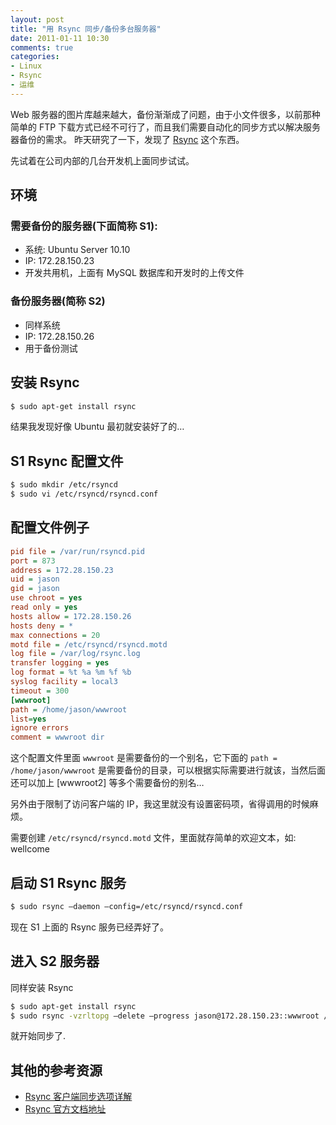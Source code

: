 ```yaml
---
layout: post
title: "用 Rsync 同步/备份多台服务器"
date: 2011-01-11 10:30
comments: true
categories:
- Linux
- Rsync
- 运维
---
```

Web 服务器的图片库越来越大，备份渐渐成了问题，由于小文件很多，以前那种简单的 FTP 下载方式已经不可行了，而且我们需要自动化的同步方式以解决服务器备份的需求。
昨天研究了一下，发现了 [Rsync](http://samba.anu.edu.au/rsync/) 这个东西。

先试着在公司内部的几台开发机上面同步试试。


## 环境


### 需要备份的服务器(下面简称 S1):

* 系统: Ubuntu Server 10.10
* IP: 172.28.150.23
* 开发共用机，上面有 MySQL 数据库和开发时的上传文件

### 备份服务器(简称 S2)

* 同样系统
* IP: 172.28.150.26
* 用于备份测试

## 安装 Rsync

```bash
$ sudo apt-get install rsync
```

结果我发现好像 Ubuntu 最初就安装好了的…

## S1 Rsync 配置文件

```bash
$ sudo mkdir /etc/rsyncd
$ sudo vi /etc/rsyncd/rsyncd.conf
```

## 配置文件例子

```ini
pid file = /var/run/rsyncd.pid
port = 873
address = 172.28.150.23
uid = jason
gid = jason
use chroot = yes
read only = yes
hosts allow = 172.28.150.26
hosts deny = *
max connections = 20
motd file = /etc/rsyncd/rsyncd.motd
log file = /var/log/rsync.log
transfer logging = yes
log format = %t %a %m %f %b
syslog facility = local3
timeout = 300
[wwwroot]
path = /home/jason/wwwroot
list=yes
ignore errors
comment = wwwroot dir
```

这个配置文件里面 `wwwroot` 是需要备份的一个别名，它下面的 `path = /home/jason/wwwroot` 是需要备份的目录，可以根据实际需要进行就该，当然后面还可以加上 [wwwroot2] 等多个需要备份的别名…

另外由于限制了访问客户端的 IP，我这里就没有设置密码项，省得调用的时候麻烦。

需要创建 `/etc/rsyncd/rsyncd.motd` 文件，里面就存简单的欢迎文本，如: wellcome

## 启动 S1 Rsync 服务

```bash
$ sudo rsync –daemon –config=/etc/rsyncd/rsyncd.conf
```
现在 S1 上面的 Rsync 服务已经弄好了。

## 进入 S2 服务器

同样安装 Rsync

```bash
$ sudo apt-get install rsync
$ sudo rsync -vzrltopg –delete –progress jason@172.28.150.23::wwwroot /tmp/wwwroot
```

就开始同步了.

## 其他的参考资源

* <a href="http://blog.prosight.me/index.php/2009/09/345" target="_blank">Rsync 客户端同步选项详解</a>
* <a href="http://samba.anu.edu.au/rsync/documentation.html" target="_blank">Rsync 官方文档地址</a>

